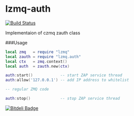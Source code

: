 lzmq-auth
=========
[![Build Status](https://travis-ci.org/moteus/lzmq-auth.png?branch=master)](https://travis-ci.org/moteus/lzmq-auth)

Implementaion of czmq zauth class

###Usage
```lua
local zmq   = require "lzmq"
local zauth = require "lzmq.auth"
local ctx   = zmq.context()
local auth  = zauth.new(ctx)

auth:start()            -- start ZAP service thread
auth:allow('127.0.0.1') -- add IP address to whitelist

-- regular ZMQ code

auth:stop()             -- stop ZAP service thread

```

[![Bitdeli Badge](https://d2weczhvl823v0.cloudfront.net/moteus/lzmq-auth/trend.png)](https://bitdeli.com/free "Bitdeli Badge")

